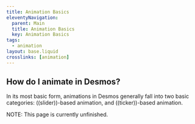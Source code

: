 ```yaml
---
title: Animation Basics
eleventyNavigation:
  parent: Main
  title: Animation Basics
  key: Animation Basics
tags:
  - animation
layout: base.liquid
crosslinks: [animation]
---
```


## How do I animate in Desmos?

In its most basic form, animations in Desmos generally fall into two basic categories: ((slider))-based animation, and ((ticker))-based animation.

NOTE: This page is currently unfinished.
